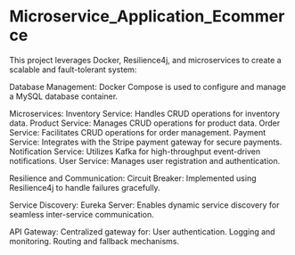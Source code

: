 # Microservice_Application_Ecommerce

This project leverages Docker, Resilience4j, and microservices to create a scalable and fault-tolerant system:

Database Management:
Docker Compose is used to configure and manage a MySQL database container.

Microservices:
Inventory Service: Handles CRUD operations for inventory data.
Product Service: Manages CRUD operations for product data.
Order Service: Facilitates CRUD operations for order management.
Payment Service: Integrates with the Stripe payment gateway for secure payments.
Notification Service: Utilizes Kafka for high-throughput event-driven notifications.
User Service: Manages user registration and authentication.

Resilience and Communication:
Circuit Breaker: Implemented using Resilience4j to handle failures gracefully.

Service Discovery:
Eureka Server: Enables dynamic service discovery for seamless inter-service communication.

API Gateway:
Centralized gateway for:
User authentication.
Logging and monitoring.
Routing and fallback mechanisms.

